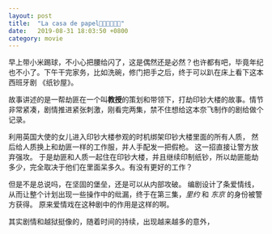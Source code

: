 ```yaml
---
layout: post
title:  "La casa de papel"
date:   2019-08-31 18:03:50 +0800
category: movie
---
```

早上带小米踢球，不小心把腰给闪了，这是偶然还是必然？也许都有吧，毕竟年纪也不小了。下午干完家务，比如洗碗，修门把手之后，终于可以趴在床上看下这本西班牙剧 《纸钞屋》。 



故事讲述的是一帮劫匪在一个叫**教授**的策划和带领下，打劫印钞大楼的故事。情节非常紧凑，剧情推进紧张刺激，刚看完两集，禁不住想给这本奈飞制作的剧给做个记录。



利用英国大使的女儿进入印钞大楼参观的时机绑架印钞大楼里面的所有人质， 然后给人质换上和劫匪一样的工作服，并人手配发一把假枪。 这一招直接让警方放弃强攻。  于是劫匪和人质一起住在印钞大楼，并且继续印制纸钞，所以劫匪能劫多少，完全取决于他们在里面呆多久。有没有更好的工作？

但是不是总说吗，在坚固的堡垒，还是可以从内部攻破。 编剧设计了条爱情线，从而让整个计划出现一些操作中的纰漏，终于在第三集，*里约* 和 *东京* 的身份被警方获得。 原来爱情戏在这种剧中的作用是这样的啊。 



其实剧情和越狱挺像的，随着时间的持续，出现越来越多的意外，



